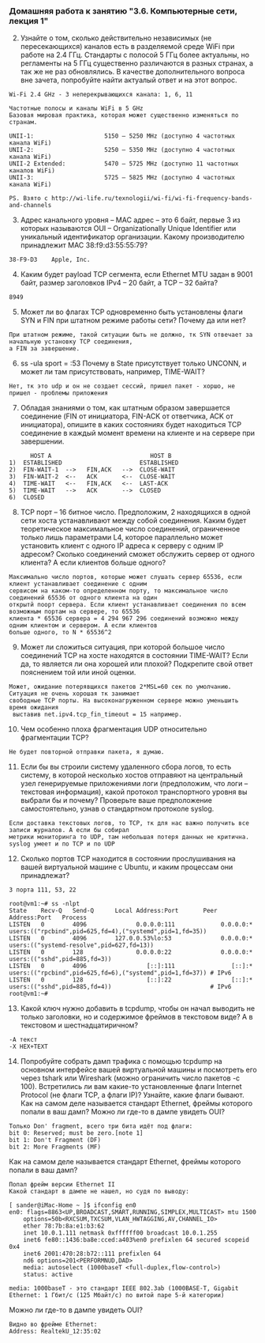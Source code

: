 ### Домашняя работа к занятию "3.6. Компьютерные сети, лекция 1"

2. Узнайте о том, сколько действительно независимых (не пересекающихся) каналов есть в разделяемой среде WiFi при работе на 2.4 ГГц. Стандарты с полосой 5 ГГц более актуальны, но регламенты на 5 ГГц существенно различаются в разных странах, а так же не раз обновлялись. В качестве дополнительного вопроса вне зачета, попробуйте найти актуалый ответ и на этот вопрос.
```
Wi-Fi 2.4 GHz - 3 неперекрывающихся канала: 1, 6, 11

Частотные полосы и каналы WiFi в 5 GHz
Базовая мировая практика, которая может существенно изменяться по странам.

UNII-1:                    5150 – 5250 MHz (доступно 4 частотных канала WiFi)
UNII-2:                    5250 – 5350 MHz (доступно 4 частотных канала WiFi)
UNII-2 Extended:           5470 – 5725 MHz (доступно 11 частотных каналов WiFi)
UNII-3:                    5725 – 5825 MHz (доступно 4 частотных канала WiFi)

PS. Взято с http://wi-life.ru/texnologii/wi-fi/wi-fi-frequency-bands-and-channels
```
3. Адрес канального уровня – MAC адрес – это 6 байт, первые 3 из которых называются OUI – Organizationally Unique Identifier или уникальный идентификатор организации. Какому производителю принадлежит MAC 38:f9:d3:55:55:79?
```
38-F9-D3	Apple, Inc.
```
4. Каким будет payload TCP сегмента, если Ethernet MTU задан в 9001 байт, размер заголовков IPv4 – 20 байт, а TCP – 32 байта?
```
8949
```
5. Может ли во флагах TCP одновременно быть установлены флаги SYN и FIN при штатном режиме работы сети? Почему да или нет?
```
При штатном режиме, такой ситуации быть не должно, тк SYN отвечает за начальную установку TCP соединения,
а FIN за завершение.
```
6. ss -ula sport = :53 Почему в State присутствует только UNCONN, и может ли там присутствовать, например, TIME-WAIT?
```
Нет, тк это udp и он не создает сессий, пришел пакет - хоршо, не пришел - проблемы приложения
```
7. Обладая знаниями о том, как штатным образом завершается соединение (FIN от инициатора, FIN-ACK от ответчика, ACK от инициатора), опишите в каких состояниях будет находиться TCP соединение в каждый момент времени на клиенте и на сервере при завершении. 
```
      HOST A                            HOST B
1)  ESTABLISHED                      ESTABLISHED
2)  FIN-WAIT-1  -->   FIN,ACK   -->  CLOSE-WAIT
3)  FIN-WAIT-2  <--   ACK       <--  CLOSE-WAIT
4)  TIME-WAIT   <--   FIN,ACK   <--  LAST-ACK
5)  TIME-WAIT   -->   ACK       -->  CLOSED
6)  CLOSED  
```
8. TCP порт – 16 битное число. Предположим, 2 находящихся в одной сети хоста устанавливают между собой соединения. Каким будет теоретическое максимальное число соединений, ограниченное только лишь параметрами L4, которое параллельно может установить клиент с одного IP адреса к серверу с одним IP адресом? Сколько соединений сможет обслужить сервер от одного клиента? А если клиентов больше одного?
```
Максимально число портов, которые может слушать сервер 65536, если клиент устанавливает соединение с одним
сервисом на каком-то определенном порту, то максимальное число соединений 65536 от одного клиента на один
открытй поорт сервера. Если клиент устанавливает соединения по всем возможным портам на сервере, то 65536
клиента * 65536 сервера = 4 294 967 296 соединений возможно между одним клиентом и сервером. А если клиентов
больше одного, то N * 65536^2
```
9. Может ли сложиться ситуация, при которой большое число соединений TCP на хосте находятся в состоянии TIME-WAIT? Если да, то является ли она хорошей или плохой? Подкрепите свой ответ пояснением той или иной оценки.
```
Может, ожидание потерявщихся пакетов 2*MSL=60 сек по умолчанию. Ситуация не очень хорошая тк занимает
свободные TCP порты. На высоконагруженном сервере можно уменьшить время ожидания
 выставив net.ipv4.tcp_fin_timeout = 15 например.
```
10. Чем особенно плоха фрагментация UDP относительно фрагментации TCP?
```
Не будет повторной отправки пакета, я думаю.
```
11. Если бы вы строили систему удаленного сбора логов, то есть систему, в которой несколько хостов отправяют на центральный узел генерируемые приложениями логи (предположим, что логи – текстовая информация), какой протокол транспортного уровня вы выбрали бы и почему? Проверьте ваше предположение самостоятельно, узнав о стандартном протоколе syslog.
```
Если доставка текстовых логов, то TCP, тк для нас важно получить все записи журналов. А если бы собирал
метрики мониторинга то UDP, там небольшая потеря данных не критична. syslog умеет и по TCP и по UDP 
```
12. Сколько портов TCP находится в состоянии прослушивания на вашей виртуальной машине с Ubuntu, и каким процессам они принадлежат?
```
3 порта 111, 53, 22

root@vm1:~# ss -nlpt
State    Recv-Q   Send-Q      Local Address:Port       Peer Address:Port   Process
LISTEN   0        4096              0.0.0.0:111             0.0.0.0:*       users:(("rpcbind",pid=625,fd=4),("systemd",pid=1,fd=35))
LISTEN   0        4096        127.0.0.53%lo:53              0.0.0.0:*       users:(("systemd-resolve",pid=627,fd=13))
LISTEN   0        128               0.0.0.0:22              0.0.0.0:*       users:(("sshd",pid=885,fd=3))
LISTEN   0        4096                 [::]:111                [::]:*       users:(("rpcbind",pid=625,fd=6),("systemd",pid=1,fd=37)) # IPv6
LISTEN   0        128                  [::]:22                 [::]:*       users:(("sshd",pid=885,fd=4))                            # IPv6
root@vm1:~#
```
13. Какой ключ нужно добавить в tcpdump, чтобы он начал выводить не только заголовки, но и содержимое фреймов в текстовом виде? А в текстовом и шестнадцатиричном?
```
-A текст
-X HEX+TEXT
```
14. Попробуйте собрать дамп трафика с помощью tcpdump на основном интерфейсе вашей виртуальной машины и посмотреть его через tshark или Wireshark (можно ограничить число пакетов -c 100). Встретились ли вам какие-то установленные флаги Internet Protocol (не флаги TCP, а флаги IP)? Узнайте, какие флаги бывают. Как на самом деле называется стандарт Ethernet, фреймы которого попали в ваш дамп? Можно ли где-то в дампе увидеть OUI?
```
Только Don' fragment, всего три бита идёт под флаги:
bit 0: Reserved; must be zero.[note 1]
bit 1: Don't Fragment (DF)
bit 2: More Fragments (MF)
```
Как на самом деле называется стандарт Ethernet, фреймы которого попали в ваш дамп?
```
Попал фрейм версии Ethernet II
Какой стандарт в дампе не нашел, но судя по выводу:

[ sander@iMac-Home ~ ]$ ifconfig en0
en0: flags=8863<UP,BROADCAST,SMART,RUNNING,SIMPLEX,MULTICAST> mtu 1500
	options=50b<RXCSUM,TXCSUM,VLAN_HWTAGGING,AV,CHANNEL_IO>
	ether 78:7b:8a:e1:b3:62
	inet 10.0.1.111 netmask 0xffffff00 broadcast 10.0.1.255
	inet6 fe80::1436:ba8e:cced:a403%en0 prefixlen 64 secured scopeid 0x4
	inet6 2001:470:28:b72::111 prefixlen 64
	nd6 options=201<PERFORMNUD,DAD>
	media: autoselect (1000baseT <full-duplex,flow-control>)
	status: active

media: 1000baseT - это стандарт IEEE 802.3ab (1000BASE-T, Gigabit Ethernet: 1 Гбит/с (125 Мбайт/с) по витой паре 5-й категории)
```
Можно ли где-то в дампе увидеть OUI?
```
Видно во фрейме Ethernet:
Address: RealtekU_12:35:02
```
